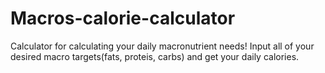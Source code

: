 # Macros-calorie-calculator

Calculator for calculating your daily macronutrient needs! Input all of your desired macro targets(fats, proteis, carbs) and get your daily calories.
